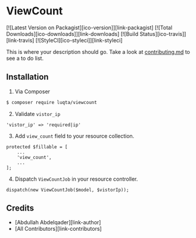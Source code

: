 # ViewCount

[![Latest Version on Packagist][ico-version]][link-packagist]
[![Total Downloads][ico-downloads]][link-downloads]
[![Build Status][ico-travis]][link-travis]
[![StyleCI][ico-styleci]][link-styleci]

This is where your description should go. Take a look at [contributing.md](contributing.md) to see a to do list.

## Installation

1. Via Composer

``` bash
$ composer require luqta/viewcount
```

2. Validate `vistor_ip`

```
'vistor_ip' => 'required|ip'
```

3. Add `view_count` field to your resource collection.

```
protected $fillable = [
    ...
    'view_count',
    ...
];
```

4. Dispatch `ViewCountJob` in your resource controller.

```
dispatch(new ViewCountJob($model, $vistorIp));
```

## Credits

- [Abdullah Abdelqader][link-author]
- [All Contributors][link-contributors]